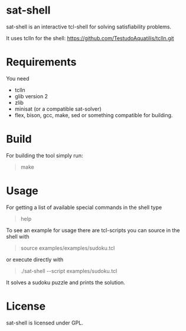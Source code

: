 # sat-shell

sat-shell is an interactive tcl-shell for solving satisfiability problems.

It uses tclln for the shell:
https://github.com/TestudoAquatilis/tclln.git

# Requirements

You need
- tclln
- glib version 2
- zlib
- minisat (or a compatible sat-solver)
- flex, bison, gcc, make, sed or something compatible for building.

# Build

For building the tool simply run:

> make

# Usage

For getting a list of available special commands in the shell type

> help

To see an example for usage there are tcl-scripts you can source in the shell with

> source examples/examples/sudoku.tcl

or execute directly with

> ./sat-shell --script examples/sudoku.tcl

It solves a sudoku puzzle and prints the solution.

# License

sat-shell is licensed under GPL.
